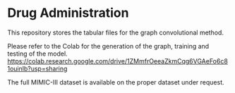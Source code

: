 # Drug Administration
This repository stores the tabular files for the graph convolutional method.

Please refer to the Colab for the generation of the graph, training and testing of the model.
https://colab.research.google.com/drive/1ZMmfrOeeaZkmCqg6VGAeFo6c81ouinlb?usp=sharing

The full MIMIC-III dataset is available on the proper dataset under request.
